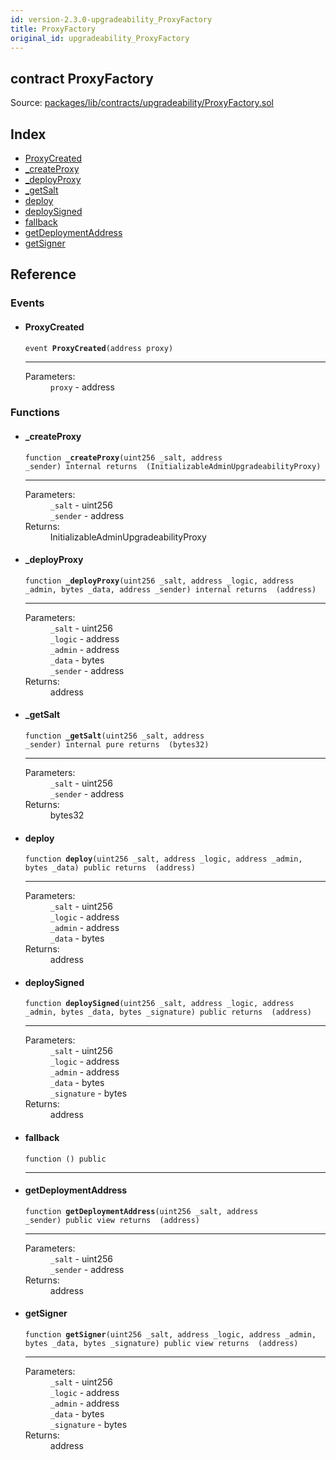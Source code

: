 ```yaml
---
id: version-2.3.0-upgradeability_ProxyFactory
title: ProxyFactory
original_id: upgradeability_ProxyFactory
---
```


<div class="contract-doc"><div class="contract"><h2 class="contract-header"><span class="contract-kind">contract</span> ProxyFactory</h2><div class="source">Source: <a href="https://github.com/zeppelinos/zos/blob/v2.3.0/packages/lib/contracts/upgradeability/ProxyFactory.sol" target="_blank">packages/lib/contracts/upgradeability/ProxyFactory.sol</a></div></div><div class="index"><h2>Index</h2><ul><li><a href="upgradeability_ProxyFactory.html#ProxyCreated">ProxyCreated</a></li><li><a href="upgradeability_ProxyFactory.html#_createProxy">_createProxy</a></li><li><a href="upgradeability_ProxyFactory.html#_deployProxy">_deployProxy</a></li><li><a href="upgradeability_ProxyFactory.html#_getSalt">_getSalt</a></li><li><a href="upgradeability_ProxyFactory.html#deploy">deploy</a></li><li><a href="upgradeability_ProxyFactory.html#deploySigned">deploySigned</a></li><li><a href="upgradeability_ProxyFactory.html#">fallback</a></li><li><a href="upgradeability_ProxyFactory.html#getDeploymentAddress">getDeploymentAddress</a></li><li><a href="upgradeability_ProxyFactory.html#getSigner">getSigner</a></li></ul></div><div class="reference"><h2>Reference</h2><div class="events"><h3>Events</h3><ul><li><div class="item event"><span id="ProxyCreated" class="anchor-marker"></span><h4 class="name">ProxyCreated</h4><div class="body"><code class="signature">event <strong>ProxyCreated</strong><span>(address proxy) </span></code><hr/><dl><dt><span class="label-parameters">Parameters:</span></dt><dd><div><code>proxy</code> - address</div></dd></dl></div></div></li></ul></div><div class="functions"><h3>Functions</h3><ul><li><div class="item function"><span id="_createProxy" class="anchor-marker"></span><h4 class="name">_createProxy</h4><div class="body"><code class="signature">function <strong>_createProxy</strong><span>(uint256 _salt, address _sender) </span><span>internal </span><span>returns  (InitializableAdminUpgradeabilityProxy) </span></code><hr/><dl><dt><span class="label-parameters">Parameters:</span></dt><dd><div><code>_salt</code> - uint256</div><div><code>_sender</code> - address</div></dd><dt><span class="label-return">Returns:</span></dt><dd>InitializableAdminUpgradeabilityProxy</dd></dl></div></div></li><li><div class="item function"><span id="_deployProxy" class="anchor-marker"></span><h4 class="name">_deployProxy</h4><div class="body"><code class="signature">function <strong>_deployProxy</strong><span>(uint256 _salt, address _logic, address _admin, bytes _data, address _sender) </span><span>internal </span><span>returns  (address) </span></code><hr/><dl><dt><span class="label-parameters">Parameters:</span></dt><dd><div><code>_salt</code> - uint256</div><div><code>_logic</code> - address</div><div><code>_admin</code> - address</div><div><code>_data</code> - bytes</div><div><code>_sender</code> - address</div></dd><dt><span class="label-return">Returns:</span></dt><dd>address</dd></dl></div></div></li><li><div class="item function"><span id="_getSalt" class="anchor-marker"></span><h4 class="name">_getSalt</h4><div class="body"><code class="signature">function <strong>_getSalt</strong><span>(uint256 _salt, address _sender) </span><span>internal </span><span>pure </span><span>returns  (bytes32) </span></code><hr/><dl><dt><span class="label-parameters">Parameters:</span></dt><dd><div><code>_salt</code> - uint256</div><div><code>_sender</code> - address</div></dd><dt><span class="label-return">Returns:</span></dt><dd>bytes32</dd></dl></div></div></li><li><div class="item function"><span id="deploy" class="anchor-marker"></span><h4 class="name">deploy</h4><div class="body"><code class="signature">function <strong>deploy</strong><span>(uint256 _salt, address _logic, address _admin, bytes _data) </span><span>public </span><span>returns  (address) </span></code><hr/><dl><dt><span class="label-parameters">Parameters:</span></dt><dd><div><code>_salt</code> - uint256</div><div><code>_logic</code> - address</div><div><code>_admin</code> - address</div><div><code>_data</code> - bytes</div></dd><dt><span class="label-return">Returns:</span></dt><dd>address</dd></dl></div></div></li><li><div class="item function"><span id="deploySigned" class="anchor-marker"></span><h4 class="name">deploySigned</h4><div class="body"><code class="signature">function <strong>deploySigned</strong><span>(uint256 _salt, address _logic, address _admin, bytes _data, bytes _signature) </span><span>public </span><span>returns  (address) </span></code><hr/><dl><dt><span class="label-parameters">Parameters:</span></dt><dd><div><code>_salt</code> - uint256</div><div><code>_logic</code> - address</div><div><code>_admin</code> - address</div><div><code>_data</code> - bytes</div><div><code>_signature</code> - bytes</div></dd><dt><span class="label-return">Returns:</span></dt><dd>address</dd></dl></div></div></li><li><div class="item function"><span id="fallback" class="anchor-marker"></span><h4 class="name">fallback</h4><div class="body"><code class="signature">function <strong></strong><span>() </span><span>public </span></code><hr/></div></div></li><li><div class="item function"><span id="getDeploymentAddress" class="anchor-marker"></span><h4 class="name">getDeploymentAddress</h4><div class="body"><code class="signature">function <strong>getDeploymentAddress</strong><span>(uint256 _salt, address _sender) </span><span>public </span><span>view </span><span>returns  (address) </span></code><hr/><dl><dt><span class="label-parameters">Parameters:</span></dt><dd><div><code>_salt</code> - uint256</div><div><code>_sender</code> - address</div></dd><dt><span class="label-return">Returns:</span></dt><dd>address</dd></dl></div></div></li><li><div class="item function"><span id="getSigner" class="anchor-marker"></span><h4 class="name">getSigner</h4><div class="body"><code class="signature">function <strong>getSigner</strong><span>(uint256 _salt, address _logic, address _admin, bytes _data, bytes _signature) </span><span>public </span><span>view </span><span>returns  (address) </span></code><hr/><dl><dt><span class="label-parameters">Parameters:</span></dt><dd><div><code>_salt</code> - uint256</div><div><code>_logic</code> - address</div><div><code>_admin</code> - address</div><div><code>_data</code> - bytes</div><div><code>_signature</code> - bytes</div></dd><dt><span class="label-return">Returns:</span></dt><dd>address</dd></dl></div></div></li></ul></div></div></div>
